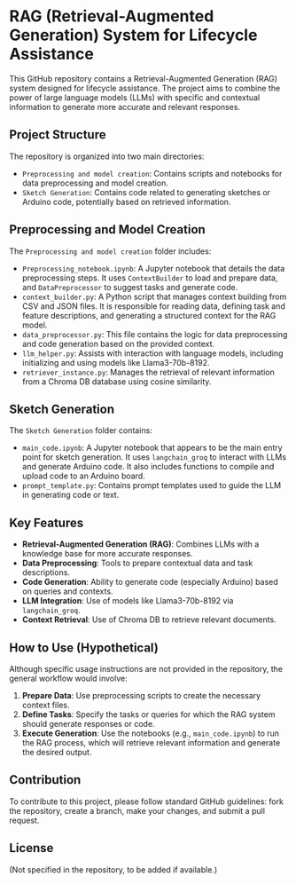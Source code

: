 # RAG (Retrieval-Augmented Generation) System for Lifecycle Assistance

This GitHub repository contains a Retrieval-Augmented Generation (RAG) system designed for lifecycle assistance. The project aims to combine the power of large language models (LLMs) with specific and contextual information to generate more accurate and relevant responses.

## Project Structure

The repository is organized into two main directories:

- `Preprocessing and model creation`: Contains scripts and notebooks for data preprocessing and model creation.
- `Sketch Generation`: Contains code related to generating sketches or Arduino code, potentially based on retrieved information.

## Preprocessing and Model Creation

The `Preprocessing and model creation` folder includes:

- `Preprocessing_notebook.ipynb`: A Jupyter notebook that details the data preprocessing steps. It uses `ContextBuilder` to load and prepare data, and `DataPreprocessor` to suggest tasks and generate code.
- `context_builder.py`: A Python script that manages context building from CSV and JSON files. It is responsible for reading data, defining task and feature descriptions, and generating a structured context for the RAG model.
- `data_preprocessor.py`: This file contains the logic for data preprocessing and code generation based on the provided context.
- `llm_helper.py`: Assists with interaction with language models, including initializing and using models like Llama3-70b-8192.
- `retriever_instance.py`: Manages the retrieval of relevant information from a Chroma DB database using cosine similarity.

## Sketch Generation

The `Sketch Generation` folder contains:

- `main_code.ipynb`: A Jupyter notebook that appears to be the main entry point for sketch generation. It uses `langchain_groq` to interact with LLMs and generate Arduino code. It also includes functions to compile and upload code to an Arduino board.
- `prompt_template.py`: Contains prompt templates used to guide the LLM in generating code or text.

## Key Features

- **Retrieval-Augmented Generation (RAG)**: Combines LLMs with a knowledge base for more accurate responses.
- **Data Preprocessing**: Tools to prepare contextual data and task descriptions.
- **Code Generation**: Ability to generate code (especially Arduino) based on queries and contexts.
- **LLM Integration**: Use of models like Llama3-70b-8192 via `langchain_groq`.
- **Context Retrieval**: Use of Chroma DB to retrieve relevant documents.

## How to Use (Hypothetical)

Although specific usage instructions are not provided in the repository, the general workflow would involve:

1.  **Prepare Data**: Use preprocessing scripts to create the necessary context files.
2.  **Define Tasks**: Specify the tasks or queries for which the RAG system should generate responses or code.
3.  **Execute Generation**: Use the notebooks (e.g., `main_code.ipynb`) to run the RAG process, which will retrieve relevant information and generate the desired output.



## Contribution

To contribute to this project, please follow standard GitHub guidelines: fork the repository, create a branch, make your changes, and submit a pull request.

## License

(Not specified in the repository, to be added if available.)

